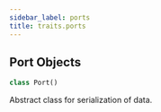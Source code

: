 ```yaml
---
sidebar_label: ports
title: traits.ports
---
```


## Port Objects

```python
class Port()
```

Abstract class for serialization of data.

